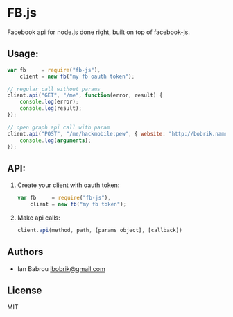 # FB.js

Facebook api for node.js done right, built on top of facebook-js.

## Usage:

```javascript
var fb     = require("fb-js"),
    client = new fb("my fb oauth token");

// regular call without params
client.api("GET", "/me", function(error, result) {
    console.log(error);
    console.log(result);
});

// open graph api call with param
client.api("POST", "/me/hackmobile:pew", { website: "http://bobrik.name" }, function() {
    console.log(arguments);
});
```

## API:

1. Create your client with oauth token:

    ```javascript
    var fb     = require("fb-js"),
        client = new fb("my fb token");
    ```

2. Make api calls:

    ```javascript
    client.api(method, path, [params object], [callback])
    ```

## Authors

* Ian Babrou <ibobrik@gmail.com>

## License

MIT
